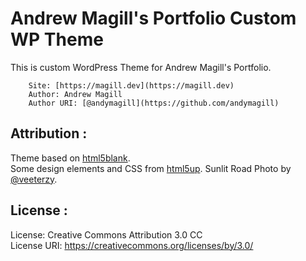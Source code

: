 # Andrew Magill's Portfolio Custom WP Theme 

This is custom WordPress Theme for Andrew Magill's Portfolio.  
```
    Site: [https://magill.dev](https://magill.dev)  
    Author: Andrew Magill  
    Author URI: [@andymagill](https://github.com/andymagill)
```

## Attribution :
Theme based on [html5blank](http://html5blank.com/).  
Some design elements and CSS from [html5up](http://html5up.com/).
Sunlit Road Photo by [@veeterzy](https://www.pexels.com/photo/road-landscape-nature-forest-39811/). 

## License :
License: Creative Commons Attribution 3.0 CC  
License URI: https://creativecommons.org/licenses/by/3.0/
